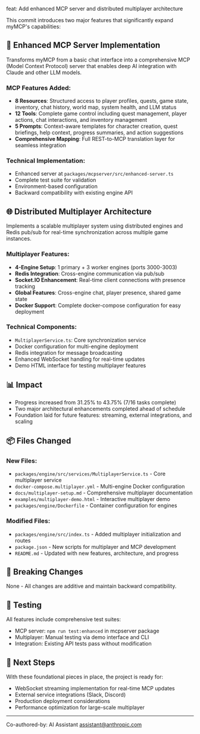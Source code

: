 feat: Add enhanced MCP server and distributed multiplayer architecture

This commit introduces two major features that significantly expand myMCP's capabilities:

## 🤖 Enhanced MCP Server Implementation

Transforms myMCP from a basic chat interface into a comprehensive MCP (Model Context Protocol) 
server that enables deep AI integration with Claude and other LLM models.

### MCP Features Added:
- **8 Resources**: Structured access to player profiles, quests, game state, inventory, 
  chat history, world map, system health, and LLM status
- **12 Tools**: Complete game control including quest management, player actions, 
  chat interactions, and inventory management
- **5 Prompts**: Context-aware templates for character creation, quest briefings, 
  help context, progress summaries, and action suggestions
- **Comprehensive Mapping**: Full REST-to-MCP translation layer for seamless integration

### Technical Implementation:
- Enhanced server at `packages/mcpserver/src/enhanced-server.ts`
- Complete test suite for validation
- Environment-based configuration
- Backward compatibility with existing engine API

## 🌐 Distributed Multiplayer Architecture

Implements a scalable multiplayer system using distributed engines and Redis pub/sub 
for real-time synchronization across multiple game instances.

### Multiplayer Features:
- **4-Engine Setup**: 1 primary + 3 worker engines (ports 3000-3003)
- **Redis Integration**: Cross-engine communication via pub/sub
- **Socket.IO Enhancement**: Real-time client connections with presence tracking
- **Global Features**: Cross-engine chat, player presence, shared game state
- **Docker Support**: Complete docker-compose configuration for easy deployment

### Technical Components:
- `MultiplayerService.ts`: Core synchronization service
- Docker configuration for multi-engine deployment
- Redis integration for message broadcasting
- Enhanced WebSocket handling for real-time updates
- Demo HTML interface for testing multiplayer features

## 📊 Impact

- Progress increased from 31.25% to 43.75% (7/16 tasks complete)
- Two major architectural enhancements completed ahead of schedule
- Foundation laid for future features: streaming, external integrations, and scaling

## 📦 Files Changed

### New Files:
- `packages/engine/src/services/MultiplayerService.ts` - Core multiplayer service
- `docker-compose.multiplayer.yml` - Multi-engine Docker configuration  
- `docs/multiplayer-setup.md` - Comprehensive multiplayer documentation
- `examples/multiplayer-demo.html` - Interactive multiplayer demo
- `packages/engine/Dockerfile` - Container configuration for engines

### Modified Files:
- `packages/engine/src/index.ts` - Added multiplayer initialization and routes
- `package.json` - New scripts for multiplayer and MCP development
- `README.md` - Updated with new features, architecture, and progress

## 🔄 Breaking Changes

None - All changes are additive and maintain backward compatibility.

## 🧪 Testing

All features include comprehensive test suites:
- MCP server: `npm run test:enhanced` in mcpserver package
- Multiplayer: Manual testing via demo interface and CLI
- Integration: Existing API tests pass without modification

## 🚀 Next Steps

With these foundational pieces in place, the project is ready for:
- WebSocket streaming implementation for real-time MCP updates
- External service integrations (Slack, Discord)
- Production deployment considerations
- Performance optimization for large-scale multiplayer

---

Co-authored-by: AI Assistant <assistant@anthropic.com> 